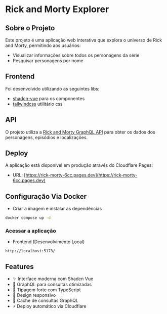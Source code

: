 # Rick and Morty Explorer

## Sobre o Projeto
Este projeto é uma aplicação web interativa que explora o universo de Rick and Morty, permitindo aos usuários:
- Visualizar informações sobre todos os personagens da série
- Pesquisar personagens por nome


## Frontend

Foi desenvolvido utilizando as seguintes libs:
- [shadcn-vue](https://github.com/radix-vue/shadcn-vue) para os componentes
- [tailwindcss](https://github.com/tailwindlabs/tailwindcss) utilitário css

## API
O projeto utiliza a [Rick and Morty GraphQL API](https://rickandmortyapi.com/graphql) para obter os dados dos personagens, episódios e localizações.

## Deploy
A aplicação está disponível em produção através do Cloudflare Pages:
- URL: [https://rick-morty-6cc.pages.dev](https://rick-morty-6cc.pages.dev)

## Configuração Via Docker

- Criar a imagem e instalar as dependências
```sh
docker compose up -d
```

### Acessar a aplicação

- Frontend (Desenvolvimento Local)
```
http://localhost:5173/
```

## Features
- ✨ Interface moderna com Shadcn Vue
- 🚀 GraphQL para consultas otimizadas
- 🎯 Tipagem forte com TypeScript
- 📱 Design responsivo
- 🔄 Cache de consultas GraphQL
- ⚡ Deploy automático via Cloudflare
```